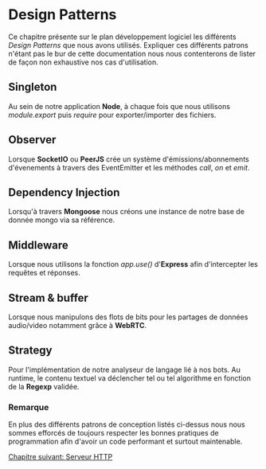 # Design Patterns

Ce chapitre présente sur le plan développement logiciel les différents *Design Patterns* que nous avons utilisés.
Expliquer ces différents patrons n'étant pas le bur de cette documentation nous nous contenterons de lister de façon non exhaustive nos cas d'utilisation.

## Singleton

Au sein de notre application **Node**, à chaque fois que nous utilisons *module.export* puis *require* pour exporter/importer des fichiers.

## Observer

Lorsque **SocketIO** ou **PeerJS** crée un système d'émissions/abonnements d'évenements à travers des EventEmitter et les méthodes *call*, *on* et *emit*.

## Dependency Injection

Lorsqu'à travers **Mongoose** nous créons une instance de notre base de donnée mongo via sa référence.

## Middleware

Lorsque nous utilisons la fonction *app.use()* d'**Express** afin d'intercepter les requêtes et réponses.

## Stream & buffer

Lorsque nous manipulons des flots de bits pour les partages de données audio/video notamment grâce à **WebRTC**.

## Strategy

Pour l'implémentation de notre analyseur de langage lié à nos bots. Au runtime, le contenu textuel va déclencher tel ou tel algorithme en fonction de la **Regexp** validée.

### Remarque

En plus des différents patrons de conception listés ci-dessus nous nous sommes efforcés de toujours respecter les bonnes pratiques de programmation afin d'avoir un code performant et surtout maintenable.

<a href="{{ site.baseUrl }}back-end/node-server/" class="btn btn-green">Chapitre suivant: Serveur HTTP</a>
